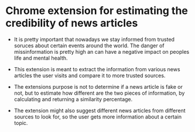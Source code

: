 # Chrome extension for estimating the credibility of news articles

 - It is pretty important that nowadays we stay informed from trusted soruces about certain events around the world. The danger of missinformation is pretty high an can have a negative impact on peoples life and mental health.

 - This extension is meant to extract the information from various news articles the user visits and compare it to more trusted sources.
 
 - The extensions purpose is not to determine if a news article is fake or not, but to estimate how different are the two pieces of information, by calculating and returning a similarity percentage.
 
 - The extension might also suggest different news articles from different sources to look for, so the user gets more information about a certain topic.
